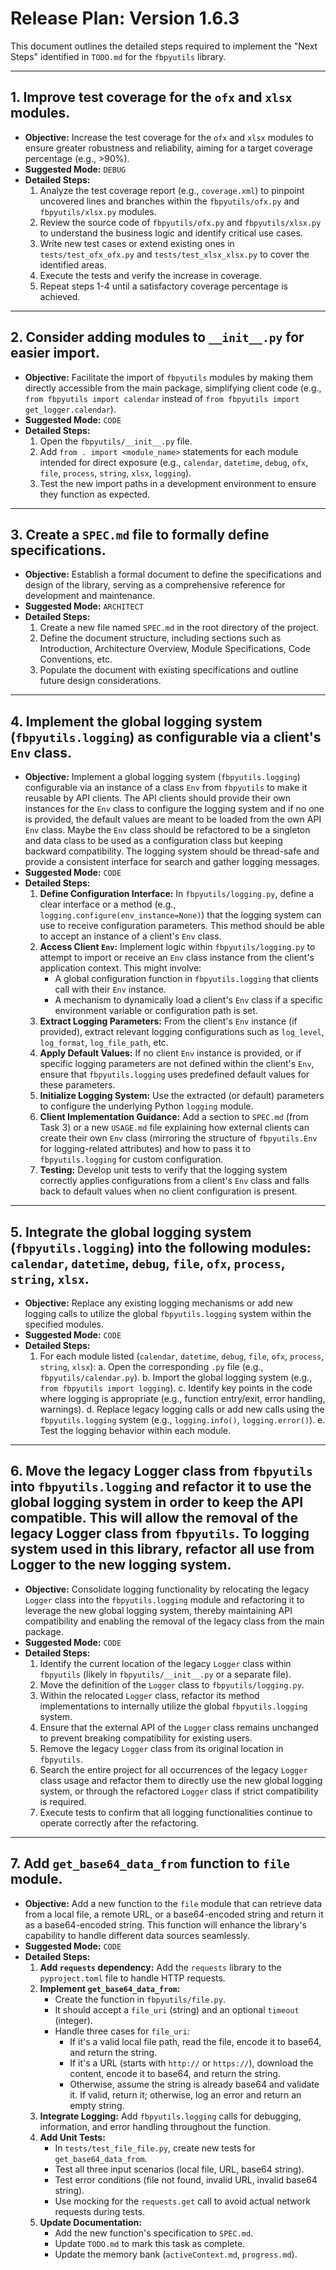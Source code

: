 # Release Plan: Version 1.6.3

This document outlines the detailed steps required to implement the "Next Steps" identified in `TODO.md` for the `fbpyutils` library.

---

## 1. Improve test coverage for the `ofx` and `xlsx` modules.

*   **Objective:** Increase the test coverage for the `ofx` and `xlsx` modules to ensure greater robustness and reliability, aiming for a target coverage percentage (e.g., >90%).
*   **Suggested Mode:** `DEBUG`
*   **Detailed Steps:**
    1.  Analyze the test coverage report (e.g., `coverage.xml`) to pinpoint uncovered lines and branches within the `fbpyutils/ofx.py` and `fbpyutils/xlsx.py` modules.
    2.  Review the source code of `fbpyutils/ofx.py` and `fbpyutils/xlsx.py` to understand the business logic and identify critical use cases.
    3.  Write new test cases or extend existing ones in `tests/test_ofx_ofx.py` and `tests/test_xlsx_xlsx.py` to cover the identified areas.
    4.  Execute the tests and verify the increase in coverage.
    5.  Repeat steps 1-4 until a satisfactory coverage percentage is achieved.

---

## 2. Consider adding modules to `__init__.py` for easier import.

*   **Objective:** Facilitate the import of `fbpyutils` modules by making them directly accessible from the main package, simplifying client code (e.g., `from fbpyutils import calendar` instead of `from fbpyutils import get_logger.calendar`).
*   **Suggested Mode:** `CODE`
*   **Detailed Steps:**
    1.  Open the `fbpyutils/__init__.py` file.
    2.  Add `from . import <module_name>` statements for each module intended for direct exposure (e.g., `calendar`, `datetime`, `debug`, `ofx`, `file`, `process`, `string`, `xlsx`, `logging`).
    3.  Test the new import paths in a development environment to ensure they function as expected.

---

## 3. Create a `SPEC.md` file to formally define specifications.

*   **Objective:** Establish a formal document to define the specifications and design of the library, serving as a comprehensive reference for development and maintenance.
*   **Suggested Mode:** `ARCHITECT`
*   **Detailed Steps:**
    1.  Create a new file named `SPEC.md` in the root directory of the project.
    2.  Define the document structure, including sections such as Introduction, Architecture Overview, Module Specifications, Code Conventions, etc.
    3.  Populate the document with existing specifications and outline future design considerations.

---

## 4. Implement the global logging system (`fbpyutils.logging`) as configurable via a client's `Env` class.

*   **Objective:** Implement a global logging system (`fbpyutils.logging`) configurable via an instance of a class `Env` from `fbpyutils` to make it reusable by API clients. The API clients should provide their own instances for the `Env` class to configure the logging system and if no one is provided, the default values are meant to be loaded from the own API `Env` class. Maybe the `Env` class should be refactored to be a singleton and data class to be used as a configuration class but keeping backward compatibility. The logging system should be thread-safe and provide a consistent interface for search and gather logging messages.
*   **Suggested Mode:** `CODE`
*   **Detailed Steps:**
    1.  **Define Configuration Interface:** In `fbpyutils/logging.py`, define a clear interface or a method (e.g., `logging.configure(env_instance=None)`) that the logging system can use to receive configuration parameters. This method should be able to accept an instance of a client's `Env` class.
    2.  **Access Client `Env`:** Implement logic within `fbpyutils/logging.py` to attempt to import or receive an `Env` class instance from the client's application context. This might involve:
        *   A global configuration function in `fbpyutils.logging` that clients call with their `Env` instance.
        *   A mechanism to dynamically load a client's `Env` class if a specific environment variable or configuration path is set.
    3.  **Extract Logging Parameters:** From the client's `Env` instance (if provided), extract relevant logging configurations such as `log_level`, `log_format`, `log_file_path`, etc.
    4.  **Apply Default Values:** If no client `Env` instance is provided, or if specific logging parameters are not defined within the client's `Env`, ensure that `fbpyutils.logging` uses predefined default values for these parameters.
    5.  **Initialize Logging System:** Use the extracted (or default) parameters to configure the underlying Python `logging` module.
    6.  **Client Implementation Guidance:** Add a section to `SPEC.md` (from Task 3) or a new `USAGE.md` file explaining how external clients can create their own `Env` class (mirroring the structure of `fbpyutils.Env` for logging-related attributes) and how to pass it to `fbpyutils.logging` for custom configuration.
    7.  **Testing:** Develop unit tests to verify that the logging system correctly applies configurations from a client's `Env` class and falls back to default values when no client configuration is present.

---

## 5. Integrate the global logging system (`fbpyutils.logging`) into the following modules: `calendar`, `datetime`, `debug`, `file`, `ofx`, `process`, `string`, `xlsx`.

*   **Objective:** Replace any existing logging mechanisms or add new logging calls to utilize the global `fbpyutils.logging` system within the specified modules.
*   **Suggested Mode:** `CODE`
*   **Detailed Steps:**
    1.  For each module listed (`calendar`, `datetime`, `debug`, `file`, `ofx`, `process`, `string`, `xlsx`):
        a.  Open the corresponding `.py` file (e.g., `fbpyutils/calendar.py`).
        b.  Import the global logging system (e.g., `from fbpyutils import logging`).
        c.  Identify key points in the code where logging is appropriate (e.g., function entry/exit, error handling, warnings).
        d.  Replace legacy logging calls or add new calls using the `fbpyutils.logging` system (e.g., `logging.info()`, `logging.error()`).
        e.  Test the logging behavior within each module.

---

## 6. Move the legacy Logger class from `fbpyutils` into `fbpyutils.logging` and refactor it to use the global logging system in order to keep the API compatible. This will allow the removal of the legacy Logger class from `fbpyutils`. To logging system used in this library, refactor all use from Logger to the new logging system.

*   **Objective:** Consolidate logging functionality by relocating the legacy `Logger` class into the `fbpyutils.logging` module and refactoring it to leverage the new global logging system, thereby maintaining API compatibility and enabling the removal of the legacy class from the main package.
*   **Suggested Mode:** `CODE`
*   **Detailed Steps:**
    1.  Identify the current location of the legacy `Logger` class within `fbpyutils` (likely in `fbpyutils/__init__.py` or a separate file).
    2.  Move the definition of the `Logger` class to `fbpyutils/logging.py`.
    3.  Within the relocated `Logger` class, refactor its method implementations to internally utilize the global `fbpyutils.logging` system.
    4.  Ensure that the external API of the `Logger` class remains unchanged to prevent breaking compatibility for existing users.
    5.  Remove the legacy `Logger` class from its original location in `fbpyutils`.
    6.  Search the entire project for all occurrences of the legacy `Logger` class usage and refactor them to directly use the new global logging system, or through the refactored `Logger` class if strict compatibility is required.
    7.  Execute tests to confirm that all logging functionalities continue to operate correctly after the refactoring.

---

## 7. Add `get_base64_data_from` function to `file` module.

*   **Objective:** Add a new function to the `file` module that can retrieve data from a local file, a remote URL, or a base64-encoded string and return it as a base64-encoded string. This function will enhance the library's capability to handle different data sources seamlessly.
*   **Suggested Mode:** `CODE`
*   **Detailed Steps:**
    1.  **Add `requests` dependency:** Add the `requests` library to the `pyproject.toml` file to handle HTTP requests.
    2.  **Implement `get_base64_data_from`:**
        *   Create the function in `fbpyutils/file.py`.
        *   It should accept a `file_uri` (string) and an optional `timeout` (integer).
        *   Handle three cases for `file_uri`:
            *   If it's a valid local file path, read the file, encode it to base64, and return the string.
            *   If it's a URL (starts with `http://` or `https://`), download the content, encode it to base64, and return the string.
            *   Otherwise, assume the string is already base64 and validate it. If valid, return it; otherwise, log an error and return an empty string.
    3.  **Integrate Logging:** Add `fbpyutils.logging` calls for debugging, information, and error handling throughout the function.
    4.  **Add Unit Tests:**
        *   In `tests/test_file_file.py`, create new tests for `get_base64_data_from`.
        *   Test all three input scenarios (local file, URL, base64 string).
        *   Test error conditions (file not found, invalid URL, invalid base64 string).
        *   Use mocking for the `requests.get` call to avoid actual network requests during tests.
    5.  **Update Documentation:**
        *   Add the new function's specification to `SPEC.md`.
        *   Update `TODO.md` to mark this task as complete.
        *   Update the memory bank (`activeContext.md`, `progress.md`).
